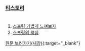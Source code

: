 ### <a href="https://cloakinghost.tistory.com" title="tistory" target="_blank">티스토리</a><br><br>
1. <a href="https://cloakinghost.tistory.com/64" title="tistory" target="_blank">스프링 가볍게 느껴보자</a>
2. <a href="https://github.com/CloakingGhost/edu/blob/master/core/SURMMARY.md" title="tistory" target="_blank">스프링의 핵심</a>

[원문 보러가기(새창)](https://cloakinghost.tistory.com){:target="_blank"}
